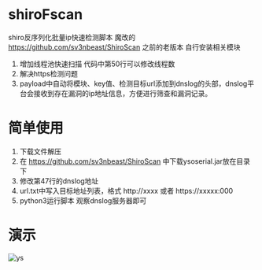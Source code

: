 # shiroFscan
shiro反序列化批量ip快速检测脚本
魔改的 https://github.com/sv3nbeast/ShiroScan 之前的老版本
自行安装相关模块
1. 增加线程池快速扫描 代码中第50行可以修改线程数
2. 解决https检测问题
3. payload中自动将模块、key值、检测目标url添加到dnslog的头部，dnslog平台会接收到存在漏洞的ip地址信息，方便进行筛查和漏洞记录。
# 简单使用
1. 下载文件解压
2. 在 https://github.com/sv3nbeast/ShiroScan 中下载ysoserial.jar放在目录下
3. 修改第47行的dnslog地址
4. url.txt中写入目标地址列表，格式 http://xxxx 或者 https://xxxxx:000
5. python3运行脚本 观察dnslog服务器即可
# 演示
![ys](https://github.com/arno567/shiroFscan/blob/master/ceshi.jpg)


